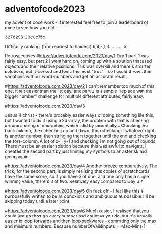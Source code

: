 # adventofcode2023
my advent of code work - if interested feel free to join a leaderboard of mine to see how you did:

3278293-29c0c75c

Difficulty ranking:
(from easiest to hardest)
6,4,2,1,3............5

Retrospectives
#https://adventofcode.com/2023/day/1
Day 1 part 1 was fairly easy, but part 2 I went hard on, coming up with a solution that used objects and their relative positions. This was overkill and there's smarter solutions, but it worked and feels the most "true" - i.e I could throw other variations without word-numbers and get an accurate result.

#https://adventofcode.com/2023/day/2
I can't remember too much of this one, it felt easier than the 1st day, and part 2 is a simple "replace with the bigger number" challenge for multiple different attributes, fairly easy.

#https://adventofcode.com/2023/day/3

Jesus H christ - there's probably easier ways of doing something like this, but I wanted to do it using a 2d-array, the problem with that is checking around a string of characters, which I did by essentially...
Checking the back column, then checking up and down, then checking if whatever right is another number, then stringing them together until the end and checking the fore-column.
A lot of x-1, y-1 and checking I'm not going out of bounds.
There must be an easier solution because this was awful to navigate, I cheated the second part by just limiting my symbols to an asterisk and going again.

#https://adventofcode.com/2023/day/4
Another breeze comparatively. The trick, for the second part, is simply realising that copies of scratchcards have the same score, so if you have 3 of one, and one only has a single winning value, there's 3 of two.
Relatively easy compared to Day 3.#

#https://adventofcode.com/2023/day/5
Oh fuck off - I feel like this is purposefully written to be as obnoxious and ambiguous as possible.
I'll be skipping today until a later point.

#https://adventofcode.com/2023/day/6
Much easier, I realised that you could just go through every number and count as you do, but it's actually easier to loop forwards and then loop backwards - commiting only the max and minimum numbers.
Because numberOfValidInputs = (Max-Min)+1 
